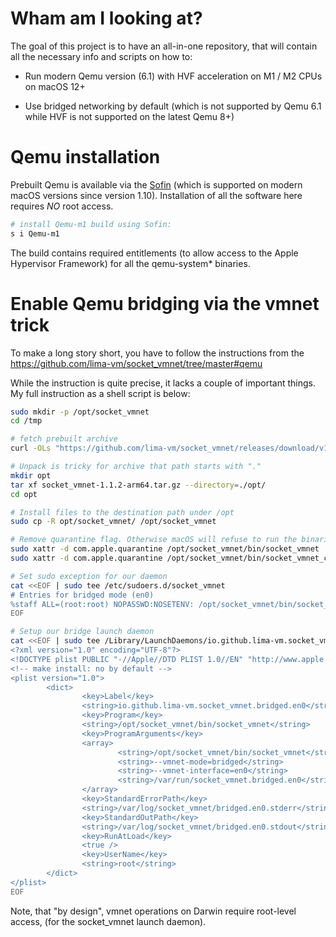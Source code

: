 # Wham am I looking at?

The goal of this project is to have an all-in-one repository,
that will contain all the necessary info and scripts on how to:

* Run modern Qemu version (6.1) with HVF acceleration on M1 / M2 CPUs on macOS 12+

* Use bridged networking by default (which is not supported by Qemu 6.1 while HVF is not supported on the latest Qemu 8+)


# Qemu installation

Prebuilt Qemu is available via the [Sofin](https://github.com/VerKnowSys/sofin) (which is supported on modern macOS versions since version 1.10).
Installation of all the software here requires *NO* root access.

```zsh
# install Qemu-m1 build using Sofin:
s i Qemu-m1
```

The build contains required entitlements (to allow access to the Apple Hypervisor Framework)
for all the qemu-system* binaries.


# Enable Qemu bridging via the vmnet trick

To make a long story short, you have to follow the instructions from the https://github.com/lima-vm/socket_vmnet/tree/master#qemu

While the instruction is quite precise, it lacks a couple of important things.
My full instruction as a shell script is below:

```zsh
sudo mkdir -p /opt/socket_vmnet
cd /tmp

# fetch prebuilt archive
curl -OLs "https://github.com/lima-vm/socket_vmnet/releases/download/v1.1.2/socket_vmnet-1.1.2-arm64.tar.gz"

# Unpack is tricky for archive that path starts with "."
mkdir opt
tar xf socket_vmnet-1.1.2-arm64.tar.gz --directory=./opt/
cd opt

# Install files to the destination path under /opt
sudo cp -R opt/socket_vmnet/ /opt/socket_vmnet

# Remove quarantine flag. Otherwise macOS will refuse to run the binaries
sudo xattr -d com.apple.quarantine /opt/socket_vmnet/bin/socket_vmnet
sudo xattr -d com.apple.quarantine /opt/socket_vmnet/bin/socket_vmnet_client

# Set sudo exception for our daemon
cat <<EOF | sudo tee /etc/sudoers.d/socket_vmnet
# Entries for bridged mode (en0)
%staff ALL=(root:root) NOPASSWD:NOSETENV: /opt/socket_vmnet/bin/socket_vmnet --vmnet-mode=bridged --vmnet-interface=en0 /var/run/socket_vmnet.bridged.en0
EOF

# Setup our bridge launch daemon
cat <<EOF | sudo tee /Library/LaunchDaemons/io.github.lima-vm.socket_vmnet.bridged.en0.plist
<?xml version="1.0" encoding="UTF-8"?>
<!DOCTYPE plist PUBLIC "-//Apple//DTD PLIST 1.0//EN" "http://www.apple.com/DTDs/PropertyList-1.0.dtd">
<!-- make install: no by default -->
<plist version="1.0">
        <dict>
                <key>Label</key>
                <string>io.github.lima-vm.socket_vmnet.bridged.en0</string>
                <key>Program</key>
                <string>/opt/socket_vmnet/bin/socket_vmnet</string>
                <key>ProgramArguments</key>
                <array>
                        <string>/opt/socket_vmnet/bin/socket_vmnet</string>
                        <string>--vmnet-mode=bridged</string>
                        <string>--vmnet-interface=en0</string>
                        <string>/var/run/socket_vmnet.bridged.en0</string>
                </array>
                <key>StandardErrorPath</key>
                <string>/var/log/socket_vmnet/bridged.en0.stderr</string>
                <key>StandardOutPath</key>
                <string>/var/log/socket_vmnet/bridged.en0.stdout</string>
                <key>RunAtLoad</key>
                <true />
                <key>UserName</key>
                <string>root</string>
        </dict>
</plist>
EOF

```



Note, that "by design", vmnet operations on Darwin require root-level access, (for the socket_vmnet launch daemon).
